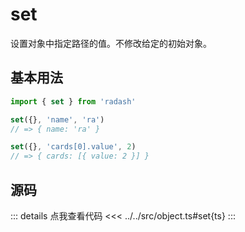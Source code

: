 # set

设置对象中指定路径的值。不修改给定的初始对象。

## 基本用法

```ts
import { set } from 'radash'

set({}, 'name', 'ra')
// => { name: 'ra' }

set({}, 'cards[0].value', 2)
// => { cards: [{ value: 2 }] }
```

## 源码

::: details 点我查看代码
<<< ../../src/object.ts#set{ts}
:::
